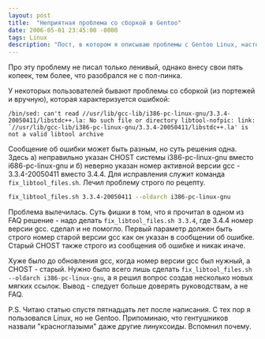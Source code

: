 ```yaml
---
layout: post
title:  "Неприятная проблема со сборкой в Gentoo"
date: 2006-05-01 23:45:00 -0000
tags: Linux
description: "Пост, в котором я описываю проблемы с Gentoo Linux, настолько специфичными, что с ними не должен столкнуться примерно никто."
---
```


Про эту проблему не писал только ленивый, однако внесу свои пять копеек, тем более, что разобрался не с пол-пинка. 

У некоторых пользователей бывают проблемы со сборкой (из портежей и вручную), которая характеризуется ошибкой:

```
/bin/sed: can't read //usr/lib/gcc-lib/i386-pc-linux-gnu/3.3.4-20050411/libstdc++.la: No such file or directory libtool-nofpic: link: `//usr/lib/gcc-lib/i386-pc-linux-gnu/3.3.4-20050411/libstdc++.la' is not a valid libtool archive
```

Сообщение об ошибки может быть разным,  но суть решения одна. Здесь а) неправильно указан CHOST системы i386-pc-linux-gnu вместо i686-pc-linux-gnu и б) неверно указан номер активной версии gcc - 3.3.4-20050411 вместо 3.4.4. Для исправления служит команда `fix_libtool_files.sh`. Лечил проблему строго по рецепту.

```sh
fix_libtool_files.sh 3.3.4-20050411 --oldarch i386-pc-linux-gnu
```

Проблема вылечилась. Суть фишки в том, что я прочитал в одном из FAQ решение - надо делать ```fix_libtool_files.sh 3.3.4```,  где 3.4.4 номер версии gcc. сделал и не помогло. Первый параметр должен быть строго номер старой версии gcc как он указан в сообщении об ошибке. Старый CHOST также строго из сообщения об ошибке и никак иначе.

Хуже было до обновления gcc, когда номер версии gcc был нужный, а CHOST - старый. Нужно было всего лишь сделать ```fix_libtool_files.sh --oldarch i386-pc-linux-gnu```, а я решил вопрос создав несколько новых мягких ссылок. Вывод - следует больше доверять руководствам, а не FAQ.

P.S. Читаю статью спустя пятнадцать лет после написания. С тех пор я пользовался Linux, но не Gentoo. Припоминаю, что гентушников назвали "красноглазыми" даже другие линуксоиды. Вспомнил почему.